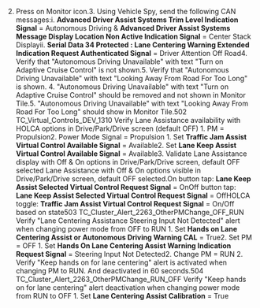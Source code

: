 2. Press on Monitor icon.3. Using Vehicle Spy, send the following CAN messages:i. **Advanced Driver Assist Systems Trim Level Indication Signal** = Autonomous Driving & **Advanced Driver Assist Systems Message Display Location Non Active Indication Signal** = Center Stack Displayii. **Serial Data 34 Protected : Lane Centering Warning Extended Indication Request Authenticated Signal** = Driver Attention Off Road4. Verify that "Autonomous Driving Unavailable" with text "Turn on Adaptive Cruise Control" is not shown.5. Verify that "Autonomous Driving Unavailable" with text "Looking Away From Road For Too Long" is shown. 4. "Autonomous Driving Unavailable" with text "Turn on Adaptive Cruise Control" should be removed and not shown in Monitor Tile.5. "Autonomous Driving Unavailable" with text "Looking Away From Road For Too Long" should show in Monitor Tile.502 TC_Virtual_Controls_DEV_1310 Verify Lane Assistance availability with HOLCA options in Drive/Park/Drive screen (default OFF) 1. PM = Propulsion2. Power Mode Signal = Propulsion 1. Set **Traffic Jam Assist Virtual Control Available Signal** = Available2. Set **Lane Keep Assist Virtual Control Available Signal** = Available3. Validate Lane Assistance display with Off & On options in Drive/Park/Drive screen, default OFF selected Lane Assistance with Off & On options visible in Drive/Park/Drive screen, default OFF selected.On button tap: **Lane Keep Assist Selected Virtual Control Request Signal** = OnOff button tap: **Lane Keep Assist Selected Virtual Control Request Signal** = OffHOLCA toggle: **Traffic Jam Assist Virtual Control Request Signal** = On/Off based on state503 TC_Cluster_Alert_2263_OtherPMChange_OFF_RUN Verify "Lane Centering Assistance Steering Input Not Detected" alert when changing power mode from OFF to RUN 1. Set **Hands on Lane Centering Assist or Autonomous Driving Warning CAL** = True2. Set PM = OFF 1. Set **Hands On Lane Centering Assist Warning Indication Request Signal** = Steering Input Not Detected2. Change PM = RUN 2. Verify "Keep hands on for lane centering" alert is activated when changing PM to RUN. And deactivated in 60 seconds.504 TC_Cluster_Alert_2263_OtherPMChange_RUN_OFF Verify "Keep hands on for lane centering" alert deactivation when changing power mode from RUN to OFF 1. Set **Lane Centering Assist Calibration** = True